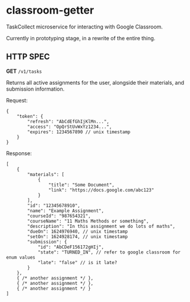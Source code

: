 classroom-getter
=============
TaskCollect microservice for interacting with Google Classroom.

Currently in prototyping stage, in a rewrite of the entire thing.

## HTTP SPEC

**GET** `/v1/tasks`

Returns all active assignments for the user, alongside their materials, and submission information.

Request:

```jsonc
{
    "token": {
        "refresh": "AbCdEfGhIjKlMn...",
        "access": "OpQrStUvWxYz1234...",
        "expires": 1234567890 // unix timestamp
    }
}
```

Response:

```jsonc
[
    {
        "materials": [
            {
                "title": "Some Document",
                "link": "https://docs.google.com/abc123"
            }
        ],
        "id": "12345678910",
        "name": "Example Assignment",
        "courseId": "987654321",
        "courseName": "11 Maths Methods or something",
        "description": "In this assignment we do lots of maths",
        "dueOn": 1624976940, // unix timestamp
        "setOn": 1624928174, // unix timestamp
        "submission": {
            "id": "AbCDeF156172gHIj",
            "state": "TURNED_IN", // refer to google classroom for enum values
            "late": "false" // is it late?
        }
    },
    { /* another assignment */ },
    { /* another assignment */ },
    { /* another assignment */ }
]
```